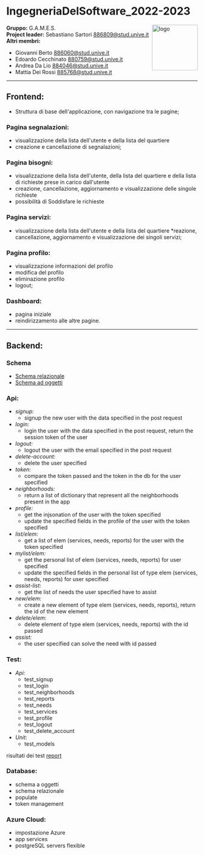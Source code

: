 # IngegneriaDelSoftware_2022-2023
<a >
    <img src="documenti/img/logo.png" alt="logo" title="AutomationWare" align="right" height="120" />
</a>

**Gruppo:** G.A.M.E.S. <br/>
**Project leader:** Sebastiano Sartori 886809@stud.unive.it  <br/>
**Altri membri:**  <br/>
* Giovanni Berto 886060@stud.unive.it
* Edoardo Cecchinato 880759@stud.unive.it
* Andrea Da Lio 884046@stud.unive.it
* Mattia Dei Rossi 885768@stud.unive.it

----------------------------

## Frontend: 
* Struttura di base dell'applicazione, con navigazione tra le pagine;
### Pagina segnalazioni:
* visualizzazione della lista dell'utente e della lista del quartiere
* creazione e cancellazione di segnalazioni;
### Pagina bisogni:
* visualizzazione della lista dell'utente, della lista del quartiere e della lista di richieste prese in carico dall'utente
* creazione, cancellazione, aggiornamento e visualizzazione delle singole richieste
* possibilità di Soddisfare le richieste
### Pagina servizi:
* visualizzazione della lista dell'utente e della lista del quartiere
*reazione, cancellazione, aggiornamento e visualizzazione dei singoli servizi;
### Pagina profilo:
* visualizzazione informazioni del profilo
* modifica del profilo
* eliminazione profilo
* logout;
### Dashboard:
* pagina iniziale 
* reindirizzamento alle altre pagine. 

----------------------------
## Backend:
### Schema
- [Schema relazionale](./documenti/schema/Schema_relazionale.pdf)
- [Schema ad oggetti](./documenti/schema/Schema_a_oggetti.pdf)

### Api:
* *signup:* 
  * signup the new user with the data specified in the post request
* *login:* 
  * login the user with the data specified in the post request, return the session token of the user
* *logout:* 
  * logout the user with the email specified in the post request
* *delete-account:* 
  * delete the user specified
* *token:* 
  * compare the token passed and the token in the db for the user specified
* *neighborhoods:* 
  * return a list of dictionary that represent all the neighborhoods present in the app
* *profile:*
  * get the injsonation of the user with the token specified 
  * update the specified fields in the profile of the user with the token specified
* *list/elem:*
  * get a list of elem (services, needs, reports) for the user with the token specified
* *mylist/elem:*
  * get the personal list of elem (services, needs, reports) for user specified
  * update the specified fields in the personal list of type elem (services, needs, reports) for user specified
* *assist-list:*
  * get the list of needs the user specified have to assist
* *new/elem:*
  * create a new element of type elem (services, needs, reports), return the id of the new element
* *delete/elem:*
  * delete element of type elem (services, needs, reports) with the id passed
* *assist:*
  * the user specified can solve the need with id passed
### Test:
* *Api:*
  * test_signup
  * test_login
  * test_neighborhoods
  * test_reports
  * test_needs
  * test_services
  * test_profile
  * test_logout
  * test_delete_account
* *Unit:*
  * test_models

risultati dei test [report](./server/report.log)
### Database:
* schema a oggetti
* schema relazionale
* populate
* token management
### Azure Cloud:
* impostazione Azure
* app services
* postgreSQL servers flexible
